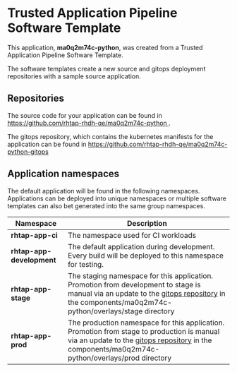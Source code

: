 # Trusted Application Pipeline Software Template

This application, **ma0q2m74c-python**, was created from a Trusted Application Pipeline Software Template.

The software templates create a new source and gitops deployment repositories with a sample source application. 

## Repositories

The source code for your application can be found in [https://github.com/rhtap-rhdh-qe/ma0q2m74c-python ](https://github.com/rhtap-rhdh-qe/ma0q2m74c-python ).
 
The gitops repository, which contains the kubernetes manifests for the application can be found in 
[https://github.com/rhtap-rhdh-qe/ma0q2m74c-python-gitops ](https://github.com/rhtap-rhdh-qe/ma0q2m74c-python-gitops ) 

## Application namespaces 

The default application will be found in the following namespaces. Applications can be deployed into unique namespaces or multiple software templates can also bet generated into the same group namespaces.  

|  Namespace   |  Description   |  
| -------- | -------- |
| **rhtap-app-ci** | The namespace used for CI workloads |
| **rhtap-app-development** | The default application during development. Every build will be deployed to this namespace for testing. |
| **rhtap-app-stage** | The staging namespace for this application. Promotion from development to stage is manual via an update to the [gitops repository](https://github.com/rhtap-rhdh-qe/ma0q2m74c-python-gitops ) in the components/ma0q2m74c-python/overlays/stage directory |
| **rhtap-app-prod** | The production namespace for this application. Promotion from stage to production is manual via an update to the [gitops repository](https://github.com/rhtap-rhdh-qe/ma0q2m74c-python-gitops ) in the components/ma0q2m74c-python/overlays/prod directory |